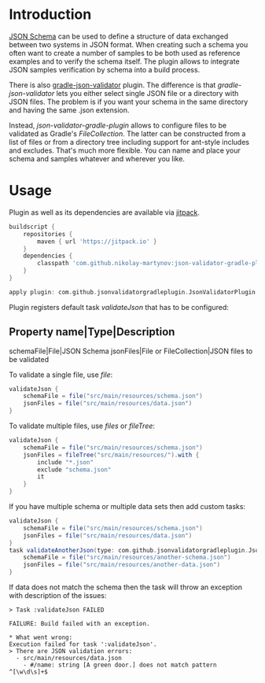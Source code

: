 # Introduction

[JSON Schema](https://json-schema.org/) can be used to define a
structure of data exchanged between two systems in JSON format.
When creating such a schema you often want to create a number
of samples to be both used as reference examples and to
verify the schema itself. The plugin allows to integrate
JSON samples verification by schema into a build process.

There is also [gradle-json-validator](https://github.com/alenkacz/gradle-json-validator)
plugin. The difference is that *gradle-json-validator* lets you
either select single JSON file or a directory with JSON files.
The problem is if you want your schema in the same directory
and having the same .json extension.

Instead, *json-validator-gradle-plugin* allows to configure
files to be validated as Gradle's *FileCollection*.
The latter can be constructed from a list of files or from a
directory tree including support for ant-style includes and excludes.
That's much more flexible. You can name and place your
schema and samples whatever and wherever you like.

# Usage

Plugin as well as its dependencies are available via 
[jitpack](https://jitpack.io).

```groovy
buildscript {
    repositories {
        maven { url 'https://jitpack.io' }
    }
    dependencies {
        classpath 'com.github.nikolay-martynov:json-validator-gradle-plugin:1.0.1'
    }
}

apply plugin: com.github.jsonvalidatorgradleplugin.JsonValidatorPlugin
```

Plugin registers default task *validateJson* that has to be configured:

Property name|Type|Description
------------------------------
schemaFile|File|JSON Schema
jsonFiles|File or FileCollection|JSON files to be validated

To validate a single file, use *file*:

```groovy
validateJson {
    schemaFile = file("src/main/resources/schema.json")
    jsonFiles = file("src/main/resources/data.json")
}
```

To validate multiple files, use *files* or *fileTree*:

```groovy
validateJson {
    schemaFile = file("src/main/resources/schema.json")
    jsonFiles = fileTree("src/main/resources/").with {
        include "*.json"
        exclude "schema.json"
        it
    }
}
```

If you have multiple schema or multiple data sets then add custom tasks:

```groovy
validateJson {
    schemaFile = file("src/main/resources/schema.json")
    jsonFiles = file("src/main/resources/data.json")
}
task validateAnotherJson(type: com.github.jsonvalidatorgradleplugin.JsonValidatorTask) {
    schemaFile = file("src/main/resources/another-schema.json")
    jsonFiles = file("src/main/resources/another-data.json")
}
```

If data does not match the schema then the task will throw an exception
with description of the issues:

```
> Task :validateJson FAILED

FAILURE: Build failed with an exception.

* What went wrong:
Execution failed for task ':validateJson'.
> There are JSON validation errors:
  - src/main/resources/data.json
  	- #/name: string [A green door.] does not match pattern ^[\w\d\s]+$
```
